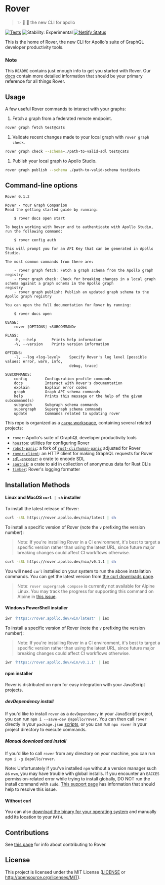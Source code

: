 # Rover

> ✨ 🤖 🐶 the new CLI for apollo

[![Tests](https://github.com/apollographql/rover/workflows/Tests/badge.svg)](https://github.com/apollographql/rover/actions?query=workflow%3ATests)
![Stability: Experimental](https://img.shields.io/badge/stability-experimental-red)
[![Netlify Status](https://api.netlify.com/api/v1/badges/1646a37a-eb2b-48e8-b6c9-cd074f02bb50/deploy-status)](https://app.netlify.com/sites/apollo-cli-docs/deploys)

This is the home of Rover, the new CLI for Apollo's suite of GraphQL developer productivity tools.

### Note

This `README` contains just enough info to get you started with Rover. Our [docs](https://go.apollo.dev/r/docs) contain more detailed information that should be your primary reference for all things Rover.

## Usage

A few useful Rover commands to interact with your graphs:

1. Fetch a graph from a federated remote endpoint.

```bash
rover graph fetch test@cats
```

1. Validate recent changes made to your local graph with `rover graph check`.

```bash
rover graph check --schema=./path-to-valid-sdl test@cats
```

1. Publish your local graph to Apollo Studio.

```bash
rover graph publish --schema ./path-to-valid-schema test@cats
```

## Command-line options

```console
Rover 0.1.2

Rover - Your Graph Companion
Read the getting started guide by running:

    $ rover docs open start

To begin working with Rover and to authenticate with Apollo Studio,
run the following command:

    $ rover config auth

This will prompt you for an API Key that can be generated in Apollo Studio.

The most common commands from there are:

    - rover graph fetch: Fetch a graph schema from the Apollo graph registry
    - rover graph check: Check for breaking changes in a local graph schema against a graph schema in the Apollo graph
registry
    - rover graph publish: Publish an updated graph schema to the Apollo graph registry

You can open the full documentation for Rover by running:

    $ rover docs open

USAGE:
    rover [OPTIONS] <SUBCOMMAND>

FLAGS:
    -h, --help       Prints help information
    -V, --version    Prints version information

OPTIONS:
    -l, --log <log-level>    Specify Rover's log level [possible values: error, warn, info,
                             debug, trace]

SUBCOMMANDS:
    config        Configuration profile commands
    docs          Interact with Rover's documentation
    explain       Explain error codes
    graph         Graph API schema commands
    help          Prints this message or the help of the given subcommand(s)
    subgraph      Subgraph schema commands
    supergraph    Supergraph schema commands
    update        Commands related to updating rover
```

This repo is organized as a [`cargo` workspace], containing several related projects:

- `rover`: Apollo's suite of GraphQL developer productivity tools
- [`houston`]: utilities for configuring Rover
- [`robot-panic`]: a fork of [`rust-cli/human-panic`] adjusted for Rover
- [`rover-client`]: an HTTP client for making GraphQL requests for Rover
- [`sdl-encoder`]: a crate to encode SDL
- [`sputnik`]: a crate to aid in collection of anonymous data for Rust CLIs
- [`timber`]: Rover's logging formatter

[`cargo` workspace]: https://doc.rust-lang.org/book/ch14-03-cargo-workspaces.html
[`houston`]: https://github.com/apollographql/rover/tree/main/crates/houston
[`robot-panic`]: https://github.com/apollographql/rover/tree/main/crates/robot-panic
[`rust-cli/human-panic`]: https://github.com/rust-cli/human-panic
[`rover-client`]: https://github.com/apollographql/rover/tree/main/crates/rover-client
[`sdl-encoder`]: https://github.com/apollographql/rover/tree/main/crates/sdl-encoder
[`sputnik`]: https://github.com/apollographql/rover/tree/main/crates/sputnik
[`timber`]: https://github.com/apollographql/rover/tree/main/crates/timber

## Installation Methods

#### Linux and MacOS `curl | sh` installer

To install the latest release of Rover: 

```bash
curl -sSL https://rover.apollo.dev/nix/latest | sh
```

To install a specific version of Rover (note the `v` prefixing the version number):

> Note: If you're installing Rover in a CI environment, it's best to target a specific version rather than using the latest URL, since future major breaking changes could affect CI workflows otherwise.

```bash
curl -sSL https://rover.apollo.dev/nix/v0.1.1 | sh
```

You will need `curl` installed on your system to run the above installation commands. You can get the latest version from [the curl downloads page](https://curl.se/download.html).

> Note: `rover supergraph compose` is currently not available for Alpine Linux. You may track the progress for supporting this command on Alpine in [this issue](https://github.com/apollographql/rover/issues/537).

#### Windows PowerShell installer

```bash
iwr 'https://rover.apollo.dev/win/latest' | iex
```

To install a specific version of Rover (note the `v` prefixing the version number):

> Note: If you're installing Rover in a CI environment, it's best to target a specific version rather than using the latest URL, since future major breaking changes could affect CI workflows otherwise.

```bash
iwr 'https://rover.apollo.dev/win/v0.1.1' | iex
```

#### npm installer

Rover is distributed on npm for easy integration with your JavaScript projects.

##### devDependency install

If you'd like to install `rover` as a `devDependency` in your JavaScript project, you can run `npm i --save-dev @apollo/rover`. You can then call `rover` directly in your `package.json` [scripts](https://docs.npmjs.com/cli/v6/using-npm/scripts), or you can run `npx rover` in your project directory to execute commands.

##### Manual download and install

If you'd like to call `rover` from any directory on your machine, you can run `npm i -g @apollo/rover`.

Note: Unfortunately if you've installed `npm` without a version manager such as `nvm`, you may have trouble with global installs. If you encounter an `EACCES` permission-related error while trying to install globally, DO NOT run the install command with `sudo`. [This support page](https://docs.npmjs.com/resolving-eacces-permissions-errors-when-installing-packages-globally) has information that should help to resolve this issue.

#### Without curl

You can also [download the binary for your operating system](https://github.com/apollographql/rover/releases) and manually add its location to your `PATH`.

## Contributions

See [this page](https://go.apollo.dev/r/contributing) for info about contributing to Rover.

## License

This project is licensed under the MIT License ([LICENSE] or http://opensource.org/licenses/MIT).

[LICENSE]: https://github.com/apollographql/rover/blob/main/LICENSE
